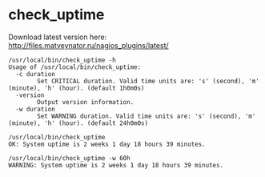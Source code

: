 # check_uptime

Download latest version here: http://files.matveynator.ru/nagios_plugins/latest/

```
/usr/local/bin/check_uptime -h
Usage of /usr/local/bin/check_uptime:
  -c duration
    	Set CRITICAL duration. Valid time units are: 's' (second), 'm' (minute), 'h' (hour). (default 1h0m0s)
  -version
    	Output version information.
  -w duration
    	Set WARNING duration. Valid time units are: 's' (second), 'm' (minute), 'h' (hour). (default 24h0m0s)
```

```
/usr/local/bin/check_uptime 
OK: System uptime is 2 weeks 1 day 18 hours 39 minutes.
```


```
/usr/local/bin/check_uptime -w 60h
WARNING: System uptime is 2 weeks 1 day 18 hours 39 minutes.
```

